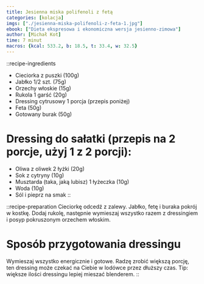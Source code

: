 ```yaml
---
title: Jesienna miska polifenoli z fetą
categories: [kolacja]
imgs: ["./jesienna-miska-polifenoli-z-feta-1.jpg"]
ebook: ["Dieta ekspresowa i ekonomiczna wersja jesienno-zimowa"]
author: [Michał Kot]
time: 7 minut
macros: {kcal: 533.2, b: 18.5, t: 33.4, w: 32.5}
---
```


::recipe-ingredients
- Cieciorka z puszki (100g)
- Jabłko 1/2 szt. (75g)
- Orzechy włoskie (15g)
- Rukola 1 garść (20g)
- Dressing cytrusowy 1 porcja (przepis poniżej)
- Feta (50g)
- Gotowany burak (50g)

# Dressing do sałatki (przepis na 2 porcje, użyj 1 z 2 porcji):
- Oliwa z oliwek 2 łyżki (20g)
- Sok z cytryny (10g)
- Musztarda (taka, jaką lubisz) 1 łyżeczka (10g)
- Woda (10g)
- Sól i pieprz na smak
::

::recipe-preparation
Cieciorkę odcedź z zalewy. Jabłko, fetę i buraka pokrój w kostkę. Dodaj rukolę, następnie wymieszaj wszystko razem z dressingiem i posyp pokruszonym orzechem włoskim.

# Sposób przygotowania dressingu
Wymieszaj wszystko energicznie i gotowe. Radzę zrobić większą porcję, ten dressing może czekać na Ciebie w lodówce przez dłuższy czas.
Tip: większe ilości dressingu lepiej mieszać blenderem.
::